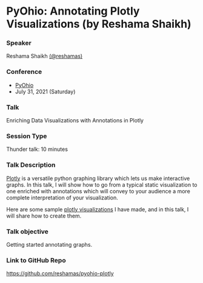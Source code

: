 # PyOhio: Annotating Plotly Visualizations (by Reshama Shaikh)

### Speaker
Reshama Shaikh [(@reshamas)](https://twitter.com/reshamas)

### Conference
- [PyOhio](https://www.pyohio.org/2021/)
- July 31, 2021 (Saturday)

### Talk
Enriching Data Visualizations with Annotations in Plotly


### Session Type
Thunder talk:  10 minutes

### Talk Description
[Plotly](https://plotly.com/python/) is a versatile python graphing library which lets us make interactive graphs.  In this talk, I will show how to go from a typical static visualization to one enriched with annotations which will convey to your audience a more complete interpretation of your visualization. 

Here are some sample [plotly visualizations](https://reshamas.github.io/covid19-plots/) I have made, and in this talk, I will share how to create them.

### Talk objective  
Getting started annotating graphs.

### Link to GitHub Repo
https://github.com/reshamas/pyohio-plotly